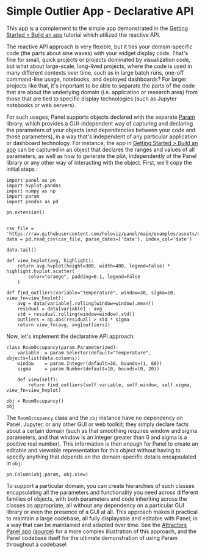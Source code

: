 # Simple Outlier App - Declarative API

This app is a complement to the simple app demonstrated in the [Getting Started > Build an app](../../../getting_started/build_app.md) tutorial which utilized the reactive API.

The reactive API approach is very flexible, but it ties your domain-specific code (the parts about sine waves) with your widget display code. That's fine for small, quick projects or projects dominated by visualization code, but what about large-scale, long-lived projects, where the code is used in many different contexts over time, such as in large batch runs, one-off command-line usage, notebooks, and deployed dashboards?  For larger projects like that, it's important to be able to separate the parts of the code that are about the underlying domain (i.e. application or research area) from those that are tied to specific display technologies (such as Jupyter notebooks or web servers).

For such usages, Panel supports objects declared with the separate [Param](http://param.pyviz.org) library, which provides a GUI-independent way of capturing and declaring the parameters of your objects (and dependencies between your code and those parameters), in a way that's independent of any particular application or dashboard technology. For instance, the app in [Getting Started > Build an app](../../../getting_started/build_app.md) can be captured in an object that declares the ranges and values of all parameters, as well as how to generate the plot, independently of the Panel library or any other way of interacting with the object. First, we'll copy the initial steps :


```{pyodide}
import panel as pn
import hvplot.pandas
import numpy as np
import param
import pandas as pd

pn.extension()


csv_file = 'https://raw.githubusercontent.com/holoviz/panel/main/examples/assets/occupancy.csv'
data = pd.read_csv(csv_file, parse_dates=['date'], index_col='date')

data.tail()
```

```{pyodide}
def view_hvplot(avg, highlight):
    return avg.hvplot(height=300, width=400, legend=False) * highlight.hvplot.scatter(
        color="orange", padding=0.1, legend=False
    )

def find_outliers(variable="Temperature", window=30, sigma=10, view_fn=view_hvplot):
    avg = data[variable].rolling(window=window).mean()
    residual = data[variable] - avg
    std = residual.rolling(window=window).std()
    outliers = np.abs(residual) > std * sigma
    return view_fn(avg, avg[outliers])
```

Now, let's implement the declarative API approach:

```{pyodide}
class RoomOccupancy(param.Parameterized):
    variable  = param.Selector(default="Temperature", objects=list(data.columns))
    window    = param.Integer(default=30, bounds=(1, 60))
    sigma     = param.Number(default=10, bounds=(0, 20))

    def view(self):
        return find_outliers(self.variable, self.window, self.sigma, view_fn=view_hvplot)

obj = RoomOccupancy()
obj
```

The `RoomOccupancy` class and the `obj` instance have no dependency on Panel, Jupyter, or any other GUI or web toolkit; they simply declare facts about a certain domain (such as that smoothing requires window and sigma parameters, and that window is an integer greater than 0 and sigma is a positive real number).  This information is then enough for Panel to create an editable and viewable representation for this object without having to specify anything that depends on the domain-specific details encapsulated in `obj`:


```{pyodide}
pn.Column(obj.param, obj.view)
```

To support a particular domain, you can create hierarchies of such classes encapsulating all the parameters and functionality you need across different families of objects, with both parameters and code inheriting across the classes as appropriate, all without any dependency on a particular GUI library or even the presence of a GUI at all.  This approach makes it practical to maintain a large codebase, all fully displayable and editable with Panel, in a way that can be maintained and adapted over time. See the [Attractors Panel app](https://examples.pyviz.org/attractors/attractors_panel.html) ([source](https://github.com/holoviz-topics/examples/tree/main/attractors)) for a more complex illustration of this approach, and the Panel codebase itself for the ultimate demonstration of using Param throughout a codebase!
